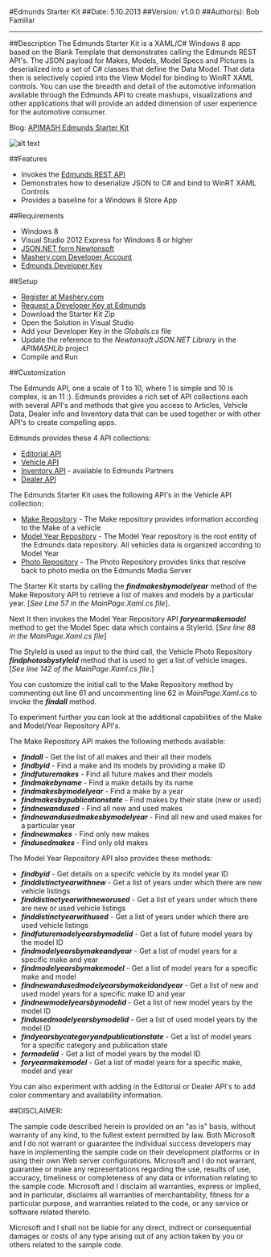 #Edmunds Starter Kit
##Date: 5.10.2013
##Version: v1.0.0
##Author(s): Bob Familiar


----------
##Description
The Edmunds Starter Kit is a XAML/C# Windows 8 app based on the Blank Template that demonstrates calling the Edmunds REST API's. The JSON payload for Makes, Models, Model Specs and Pictures is deserialized into a set of C# classes that define the Data Model. That data then is selectively copied into the View Model for binding to WinRT XAML controls. You can use the breadth and detail of the automotive information available through the Edmunds API to create mashups, visualizations and other applications that will provide an added dimension of user experience for the automotive consumer.

Blog: [APIMASH Edmunds Starter Kit][1]

![alt text][2]

##Features
 - Invokes the [Edmunds REST API][3]
 - Demonstrates how to deserialize JSON to C# and bind to WinRT XAML Controls
 - Provides a baseline for a Windows 8 Store App

##Requirements

 - Windows 8
 - Visual Studio 2012 Express for Windows 8 or higher
 - [JSON.NET form Newtonsoft][4]
 - [Mashery.com Developer Account][5]
 - [Edmunds Developer Key][6]

##Setup

 - [Register at Mashery.com][7]
 - [Request a Developer Key at Edmunds][8]
 - Download the Starter Kit Zip
 - Open the Solution in Visual Studio
 - Add your Developer Key in the *Globals.cs* file
 - Update the reference to the *Newtonsoft JSON.NET Library* in the *APIMASHLib* project
 - Compile and Run

##Customization

The Edmunds API, one a scale of 1 to 10, where 1 is simple and 10 is complex, is an 11 :). Edmunds provides a rich set of API collections each with several API's and methods that give you access to Articles, Vehicle Data, Dealer info and Inventory data that can be used together or with other API's to create compelling apps.

Edmunds provides these 4 API collections:

 - [Editorial API][10]
 - [Vehicle API][11]
 - [Inventory API][12] - available to Edmunds Partners
 - [Dealer API][13]

The Edmunds Starter Kit uses the following API's in the Vehicle API collection:

 - [Make Repository][14] - The Make repository provides information according to the Make of a vehicle
 - [Model Year Repository][15] - The Model Year repository is the root entity of the Edmunds data repository. All vehicles data is organized according to Model Year
 - [Photo Repository][16] - The Photo Repository provides links that resolve back to photo media on the Edmunds Media Server

The Starter Kit starts by calling the ***findmakesbymodelyear*** method of the Make Repository API to retrieve a list of makes and models by a particular year. [*See Line 57 in the *MainPage.Xaml.cs* file*].

Next It then invokes the Model Year Repository API ***foryearmakemodel*** method to get the Model Spec data which contains a StylerId. [*See line 88 in the *MainPage.Xaml.cs* file*]

The StyleId is used as input to the third call, the Vehicle Photo Repository ***findphotosbystyleid*** method that is used to get a list of vehicle images. [*See line 142 of the *MainPage.Xaml.cs* file*.]

You can customize the initial call to the Make Repository method by commenting out line 61 and uncommenting line 62 in *MainPage.Xaml.cs* to invoke the ***findall*** method.

To experiment further you can look at the additional capabilities of the Make and Model/Year Repository API's.

The Make Repository API makes the following methods available:

 - ***findall*** - Get the list of all makes and their all their models
 - ***findbyid*** - Find a make and its models by providing a make ID
 - ***findfuturemakes*** - Find all future makes and their models
 - ***findmakebyname*** - Find a make details by its name 
 - ***findmakesbymodelyear*** - Find a make by a year 
 - ***findmakesbypublicationstate*** - Find makes by their state (new or used) 
 - ***findnewandused*** - Find all new and used makes 
 - ***findnewandusedmakesbymodelyear*** - Find all new and used makes for a particular year
 - ***findnewmakes*** - Find only new makes 
 - ***findusedmakes*** - Find only old makes 

The Model Year Repository API also provides these methods:

 - ***findbyid*** - Get details on a specifc vehicle by its model year ID
 - ***finddistinctyearwithnew*** - Get a list of years under which there are new vehicle listings 
 - ***finddistinctyearwithneworused*** - Get a list of years under which there are new or used vehicle listings
 - ***finddistinctyearwithused*** - Get a list of years under which there are used vehicle listings 
 - ***findfuturemodelyearsbymodelid*** - Get a list of future model years by the model ID 
 - ***findmodelyearsbymakeandyear*** - Get a list of model years for a specific make and year
 - ***findmodelyearsbymakemodel*** - Get a list of model years for a specific make and model 
 - ***findnewandusedmodelyearsbymakeidandyear*** - Get a list of new and used model years for a specific make ID and year
 - ***findnewmodelyearsbymodelid*** - Get a list of new model years by the model ID 
 - ***findusedmodelyearsbymodelid*** - Get a list of used model years by the model ID 
 - ***findyearsbycategoryandpublicationstate*** - Get a list of model years for a specific category and publication state 
 - ***formodelid*** - Get a list of model years by the model ID 
 - ***foryearmakemodel*** - Get a list of model years for a specific make, model and year 

You can also experiment with adding in the Editorial or Dealer API's to add color commentary and availability information.

##DISCLAIMER: 

The sample code described herein is provided on an "as is" basis, without warranty of any kind, to the fullest extent permitted by law. Both Microsoft and I do not warrant or guarantee the individual success developers may have in implementing the sample code on their development platforms or in using their own Web server configurations. 
Microsoft and I do not warrant, guarantee or make any representations regarding the use, results of use, accuracy, timeliness or completeness of any data or information relating to the sample code. Microsoft and I disclaim all warranties, express or implied, and in particular, disclaims all warranties of merchantability, fitness for a particular purpose, and warranties related to the code, or any service or software related thereto. 

Microsoft and I shall not be liable for any direct, indirect or consequential damages or costs of any type arising out of any action taken by you or others related to the sample code.


  [1]: http://theundocumentedapi.com/index.php/apimash-the-edmunds-starter-kit/
  [2]: https://raw.github.com/winappkits/EdmundsAPI/master/Windows8/EdmundsScreenshot.png "Edmunds Starter Kit"
  [3]: http://developer.edmunds.com "Edmunds"
  [4]: https://json.codeplex.com/ "JSON.NET"
  [5]: http://developer.mashery.com/ "Mashery.com"
  [6]: http://developer.edmunds.com "Edmunds Developer Key"
  [7]: http://developer.mashery.com/ "Register at Mashery.com"
  [8]: http://developer.edmunds.com "Edmunds Developer Key"
  [10]: http://developer.edmunds.com/docs/read/the_editorial_api "Editorial API"
  [11]: http://developer.edmunds.com/docs/read/The_Vehicle_API "Vehicle API"
  [12]: http://developer.edmunds.com/docs/read/the_inventory_api "Inventory API"
  [13]: http://developer.edmunds.com/docs/read/The_Dealer_API "Dealer API"
  [14]: http://developer.edmunds.com/docs/read/the_vehicle_api/Make_Repository "Make Repository"
  [15]: http://developer.edmunds.com/docs/read/the_vehicle_api/Year_Repository "Model Year Repository"
  [16]: http://developer.edmunds.com/docs/read/the_vehicle_api/Photos "Photo Repository"